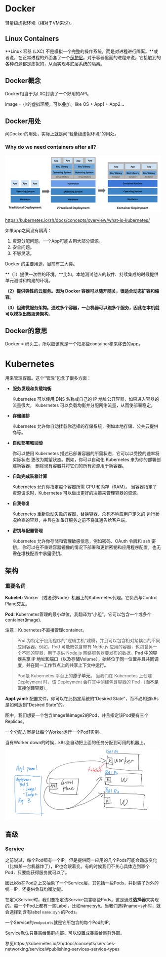 # Docker

轻量级虚拟环境（相对于VM来说）。

## Linux Containers

**Linux 容器 (LXC) 不是模拟一个完整的操作系统，而是对进程进行隔离。**或者说，在正常进程的外面套了一个[保护层](https://opensource.com/article/18/1/history-low-level-container-runtimes)。对于容器里面的进程来说，它接触到的各种资源都是虚拟的，从而实现与底层系统的隔离。

## Docker概念

Docker相当于为LXC封装了一个好用的API。

image = 小的虚拟环境。可以叠加。like OS + App1 + App2...

## Docker用处

问Docker的用处，实际上就是问“轻量级虚拟环境”的用处。

### Why do we need containers after all?

![container_evolution](/assets/docker/container_evolution.svg)

https://kubernetes.io/zh/docs/concepts/overview/what-is-kubernetes/

如果app之间没有隔离：

1. 资源分配问题。一个App可能占用大部分资源。
2. 安全问题。
3. 不够灵活。

Docker 的主要用途，目前有三大类。

**（1）提供一次性的环境。**比如，本地测试他人的软件、持续集成的时候提供单元测试和构建的环境。

**（2）提供弹性的云服务。**因为 Docker 容器可以随开随关，很适合**动态扩容和缩容**。

**（3）组建微服务架构。**通过多个容器，一台机器可以跑多个服务，因此**在本机就可以模拟出微服务架构**。

## Docker的意思

Docker = 码头工，所以应该就是一个把那些container移来移去的app。

# Kubernetes

用来管理容器。这个“管理”包含了很多方面：

- **服务发现和负载均衡**

  Kubernetes 可以使用 DNS 名称或自己的 IP 地址公开容器，如果进入容器的流量很大， Kubernetes 可以负载均衡并分配网络流量，从而使部署稳定。

- **存储编排**

  Kubernetes 允许你自动挂载你选择的存储系统，例如本地存储、公共云提供商等。

- **自动部署和回滚**

  你可以使用 Kubernetes 描述已部署容器的所需状态，它可以以受控的速率将实际状态 更改为期望状态。例如，你可以自动化 Kubernetes 来为你的部署创建新容器， 删除现有容器并将它们的所有资源用于新容器。

- **自动完成装箱计算**

  Kubernetes 允许你指定每个容器所需 CPU 和内存（RAM）。 当容器指定了资源请求时，Kubernetes 可以做出更好的决策来管理容器的资源。

- **自我修复**

  Kubernetes 重新启动失败的容器、替换容器、杀死不响应用户定义的 运行状况检查的容器，并且在准备好服务之前不将其通告给客户端。

- **密钥与配置管理**

  Kubernetes 允许你存储和管理敏感信息，例如密码、OAuth 令牌和 ssh 密钥。 你可以在不重建容器镜像的情况下部署和更新密钥和应用程序配置，也无需在堆栈配置中暴露密钥。

## 架构

### 重要名词

**Kubelet:** Worker（或者说Node）机器上的Kubernetes代理。它负责与Control Plane交互。

**Pod:** Kubernetes管理的最小单位，我翻译为“小组”。它可以包含一个或多个container(image).

注意：Kubernetes不直接管理container。

> Pod 为特定于应用程序的“逻辑主机”建模，并且可以包含相对紧耦合的不同应用容器。例如，Pod 可能既包含带有 Node.js 应用的容器，也包含另一个不同的容器，用于提供 Node.js 网络服务器要发布的数据。**Pod 中的容器共享 IP 地址和端口（以及存储Volume），始终位于同一位置并且共同调度，并在同一工作节点上的共享上下文中运行。**
>
> Pod是 Kubernetes 平台上的**原子单元**。 当我们在 Kubernetes 上创建 Deployment 时，该 Deployment 会在其中创建包含容器的 Pod （**而不是直接创建容器**）。

**Appl.yaml:** 配置文件，你可以在此指定系统的“Desired State”，而不必知道k8s是如何达到"Desired State"的。

图中，我们想要一个包含Image1&Image2的Pod，并且指定该Pod要有三个Replicas。

一个分配方案是让每个Worker运行一个Pod1实例。

当有Worker down的时候，k8s会自动把上面的任务分配到可用的机器上。



![k8s](/assets/docker/k8s.jpg)

## 高级

### Service

之前说过，每个Pod都有一个IP。但是提供同一应用的几个Pods可能会动态变化（比如某一台机器炸了），IP也会跟着变。有的时候我们不关心具体连到哪个Pod，只要能获得服务就可以了。

因此k8s在Pod之上又抽象了一个Service层，其包括一些Pods，并封装了对外的统一IP。还提供负载均衡功能。

在定义Service时，我们要指定该Service包含哪些Pods。这是通过**选择器**来实现的。每一个Pod上都有一些Label，比如name:syh。当我们选择name=syh时，就会选择到含有label `name:syh` 的Pods。

一个Service的`endpoints`就是它所包含的每个Pod的IP。

Service默认只暴露给集群内部。可以设置成暴露给集群外部。

参见https://kubernetes.io/zh/docs/concepts/services-networking/service/#publishing-services-service-types

